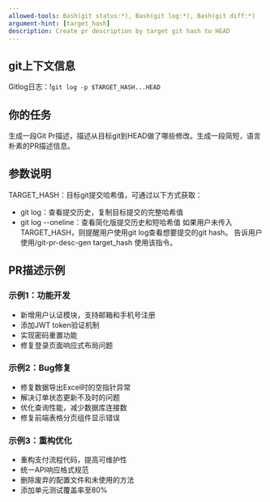 ```yaml
---
allowed-tools: Bash(git status:*), Bash(git log:*), Bash(git diff:*)
argument-hint: [target_hash]
description: Create pr description by target git hash to HEAD
---
```

## git上下文信息
Gitlog日志：!`git log -p $TARGET_HASH...HEAD`

## 你的任务
生成一段Git Pr描述，描述从目标git到HEAD做了哪些修改。生成一段简短，语言朴素的PR描述信息。

## 参数说明
TARGET_HASH：目标git提交哈希值，可通过以下方式获取：
- git log：查看提交历史，复制目标提交的完整哈希值
- git log --oneline：查看简化版提交历史和短哈希值
如果用户未传入TARGET_HASH，则提醒用户使用git log查看想要提交的git hash。
告诉用户使用/git-pr-desc-gen target_hash 使用该指令。

## PR描述示例

### 示例1：功能开发
- 新增用户认证模块，支持邮箱和手机号注册
- 添加JWT token验证机制
- 实现密码重置功能
- 修复登录页面响应式布局问题

### 示例2：Bug修复
- 修复数据导出Excel时的空指针异常
- 解决订单状态更新不及时的问题
- 优化查询性能，减少数据库连接数
- 修复前端表格分页组件显示错误

### 示例3：重构优化
- 重构支付流程代码，提高可维护性
- 统一API响应格式规范
- 删除废弃的配置文件和未使用的方法
- 添加单元测试覆盖率至80%
